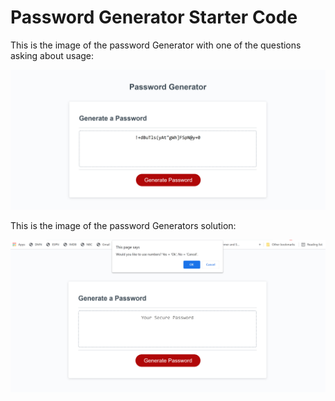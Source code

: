 # Password Generator Starter Code

This is the image of the password Generator with one of the questions asking about usage:

<img src= "./assets/Image101.jpg">

This is the image of the password Generators solution:

<img src= "./assets/Image102.jpg">